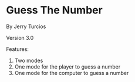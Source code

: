 # Guess The Number
By Jerry Turcios

Version 3.0

Features:
1. Two modes
2. One mode for the player to guess a number
3. One mode for the computer to guess a number
